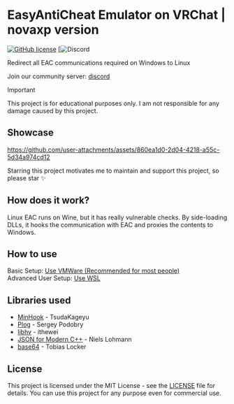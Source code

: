 # EasyAntiCheat Emulator on VRChat | novaxp version

[![GitHub license](https://img.shields.io/badge/license-MIT-blue.svg)](https://github.com/0liteyear/vrc-eac-emulator/blob/master/LICENSE)
[![Discord](discord.gg/novaxp)

Redirect all EAC communications required on Windows to Linux

Join our community server: [discord](https://discord.gg/novaxp)

> [!IMPORTANT]
> This project is for educational purposes only. I am not responsible for any damage caused by this project.

## Showcase

https://github.com/user-attachments/assets/860ea1d0-2d04-4218-a55c-5d34a974cd12

Starring this project motivates me to maintain and support this project, so please star ✨

## How does it work?

Linux EAC runs on Wine, but it has really vulnerable checks. By side-loading DLLs, it hooks the communication with EAC and proxies the contents to Windows.

## How to use

Basic Setup: [Use VMWare (Recommended for most people)](./SETUP_GUIDE.md)  
Advanced User Setup: [Use WSL](./SETUP_GUIDE_WSL.md)  

## Libraries used

- [MinHook](https://github.com/TsudaKageyu/minhook) - TsudaKageyu
- [Plog](https://github.com/SergiusTheBest/plog) - Sergey Podobry
- [libhv](https://github.com/ithewei/libhv) - ithewei
- [JSON for Modern C++](https://github.com/nlohmann/json) - Niels Lohmann
- [base64](https://github.com/tobiaslocker/base64/tree/master) - Tobias Locker

## License

This project is licensed under the MIT License - see the [LICENSE](./LICENSE) file for details.
You can use this project for any purpose even for commercial use. 
